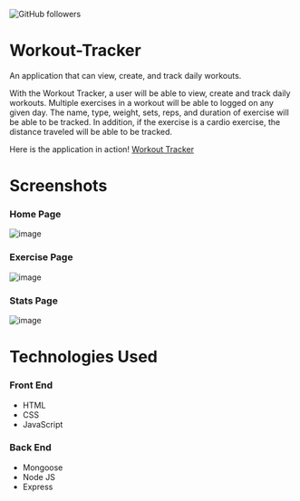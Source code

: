 ![GitHub followers](https://img.shields.io/github/followers/ianhooper613?label=Follow&style=social)

# Workout-Tracker
An application that can view, create, and track daily workouts.

With the Workout Tracker, a user will be able to view, create and track daily workouts.  Multiple exercises in a workout will be able to logged on any given day. The name, type, weight, sets, reps, and duration of exercise will be able to be tracked. In addition, if the exercise is a cardio exercise, the distance traveled will be able to be tracked. 


Here is the application in action!
[Workout Tracker](https://safe-anchorage-51541.herokuapp.com/)


# Screenshots

### Home Page
![image](https://user-images.githubusercontent.com/60622571/85069692-8c8ae880-b182-11ea-9400-28d4f672cc76.png)


### Exercise Page
![image](https://user-images.githubusercontent.com/60622571/85069752-a62c3000-b182-11ea-8dcf-9a39b73335fb.png)


### Stats Page
![image](https://user-images.githubusercontent.com/60622571/85069811-b93f0000-b182-11ea-94ff-056848837aa0.png)


# Technologies Used

### Front End

- HTML
- CSS
- JavaScript

### Back End

- Mongoose
- Node JS
- Express
